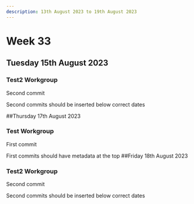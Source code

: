 ```yaml
---
description: 13th August 2023 to 19th August 2023
---
```


# Week 33

## Tuesday 15th August 2023

### Test2 Workgroup

Second commit

Second commits should be inserted below correct dates

##Thursday 17th August 2023
### Test Workgroup

First commit

First commits should have metadata at the top
##Friday 18th August 2023
### Test2 Workgroup

Second commit

Second commits should be inserted below correct dates